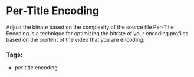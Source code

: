 # Per-Title Encoding

Adjust the bitrate based on the complexity of the source file
Per-Title Encoding is a technique for optimizing the bitrate of your encoding profiles based on the content of the video that you are encoding.

### Tags:

  - per title encoding
